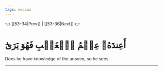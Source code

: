 ```yaml
---
tags: meccan
---
```


👈 [[53-34|Prev]] | [[53-36|Next]] 👉

# أَعِندَهُۥ عِلۡمُ ٱلۡغَيۡبِ فَهُوَ يَرَىٰٓ

Does he have knowledge of the unseen, so he sees

---

